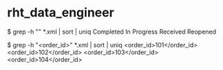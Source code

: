 # rht_data_engineer

$ grep -h "<status>" *.xml | sort | uniq
    <status>Completed</status>
    <status>In Progress</status>
    <status>Received</status>
    <status>Reopened</status>

$ grep -h "<order_id>" *.xml | sort | uniq
    <order_id>101</order_id>
    <order_id>102</order_id>
    <order_id>103</order_id>
    <order_id>104</order_id>
